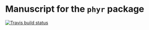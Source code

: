 # Manuscript for the `phyr` package

[![Travis build status](https://travis-ci.org/daijiang/phyr_ms.svg?branch=master)](https://travis-ci.org/daijiang/phyr_ms)

